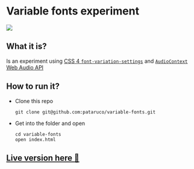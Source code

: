 # Variable fonts experiment

![](https://pataruco.s3.amazonaws.com/public/talk-to-me.gif)

## What it is?

Is an experiment using [CSS 4 `font-variation-settings`](https://www.w3.org/TR/css-fonts-4/#font-variation-settings-def) and [`AudioContext` Web Audio API](https://developer.mozilla.org/en-US/docs/Web/API/AudioContext)

## How to run it?

- Clone this repo

  ```shell
  git clone git@github.com:pataruco/variable-fonts.git
  ```

- Get into the folder and open

  ```shell
  cd variable-fonts
  open index.html
  ```

## [Live version here :dash:](https://pataruco.github.io/variable-fonts/)
